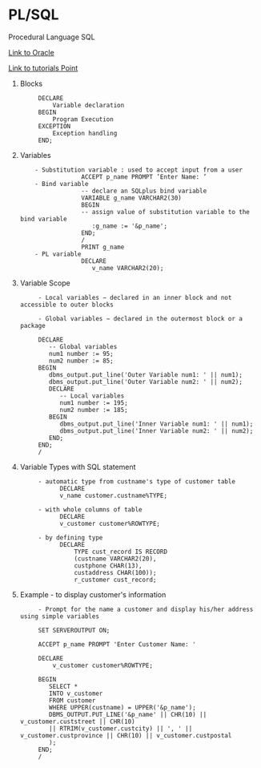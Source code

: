 # PL/SQL

Procedural Language SQL


<a href='https://www.oracle.com/database/technologies/appdev/plsql.html' target='_blank'>Link to Oracle</a>

<a href='https://www.tutorialspoint.com/plsql' target='_blank'>Link to tutorials Point</a>   

1. Blocks 
      
            DECLARE 
                Variable declaration
            BEGIN 
                Program Execution 
            EXCEPTION 
                Exception handling
            END;

2. Variables

           - Substitution variable : used to accept input from a user  
                        ACCEPT p_name PROMPT ’Enter Name: ’
           - Bind variable
                        -- declare an SQLplus bind variable
                        VARIABLE g_name VARCHAR2(30)
                        BEGIN
                        -- assign value of substitution variable to the bind variable
                           :g_name := '&p_name';
                        END;
                        /
                        PRINT g_name
           - PL variable
                        DECLARE
                           v_name VARCHAR2(20);
3. Variable Scope  

            - Local variables − declared in an inner block and not accessible to outer blocks

            - Global variables − declared in the outermost block or a package
            
            DECLARE 
               -- Global variables  
               num1 number := 95;  
               num2 number := 85;  
            BEGIN  
               dbms_output.put_line('Outer Variable num1: ' || num1); 
               dbms_output.put_line('Outer Variable num2: ' || num2); 
               DECLARE  
                  -- Local variables 
                  num1 number := 195;  
                  num2 number := 185;  
               BEGIN  
                  dbms_output.put_line('Inner Variable num1: ' || num1); 
                  dbms_output.put_line('Inner Variable num2: ' || num2); 
               END;  
            END; 
            / 

3. Variable Types with SQL statement

            - automatic type from custname's type of customer table
                  DECLARE
                  v_name customer.custname%TYPE;

            - with whole columns of table
                  DECLARE
                  v_customer customer%ROWTYPE;
                  
            - by defining type
                  DECLARE
                      TYPE cust_record IS RECORD
                      (custname VARCHAR2(20), 
                      custphone CHAR(13),
                      custaddress CHAR(100));
                      r_customer cust_record;


4. Example - to display customer's information
            
            - Prompt for the name a customer and display his/her address using simple variables
            
            SET SERVEROUTPUT ON;
            
            ACCEPT p_name PROMPT 'Enter Customer Name: '
           
            DECLARE
                v_customer customer%ROWTYPE;
           
            BEGIN
               SELECT *
               INTO v_customer
               FROM customer
               WHERE UPPER(custname) = UPPER('&p_name');
               DBMS_OUTPUT.PUT_LINE('&p_name' || CHR(10) || v_customer.custstreet || CHR(10) 
               || RTRIM(v_customer.custcity) || ', ' || v_customer.custprovince || CHR(10) || v_customer.custpostal
               );
            END;
            /

